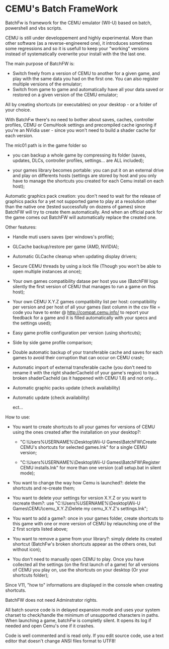 # CEMU's Batch FrameWork

BatchFw is framework for the CEMU emulator (WII-U) based on batch, powershell and vbs scripts. 

CEMU is still under developpement and highly experimental. More than other software (as a reverse-engineered one), it introduces sometimes some regressions and so it is usefull to keep your "working" versions instead of systematically overwrite your install with the the last one.

The main purpose of BatchFW is:

- Switch freely from a version of CEMU to another for a given game, and play with the same data you had on the first one. You can also register multiple versions of the emulator;
- Switch from game to game and automatically have all your data saved or restored on a given version of the CEMU emulator;

All by creating shortcuts (or executables) on your desktop - or a folder of your choice.

With BatchFw there's no need to bother about saves, caches, controller profiles, CEMU or CemuHook settings and precompiled cache ignoring if you're an NVidia user - since you won't need to build a shader cache for each version.

The mlc01 path is in the game folder so

- you can backup a whole game by compressing its folder (saves, updates, DLCs, controller profiles, settings... are ALL included);

- your games library becomes portable: you can put it on an external drive and play on differents hosts (settings are stored by host and you only have to manage the shortcuts you created for each Cemu install on each host);

Automatic graphics pack creation: you don't need to wait for the release of graphics packs for a yet not supported game to play at a resolution other than the native one (tested successfully on dozens of games) since BatchFW will try to create them automatically. And when an official pack for the game comes out BatchFW will automatically replace the created one.


Other features:

- Handle muti users saves (per windows's profile);

- GLCache backup/restore per game (AMD, NVIDIA);

- Automatic GLCache cleanup when updating display drivers;

- Secure CEMU threads by using a lock file (Though you won't be able to open multiple instances at once);

- Your own games compatibility datase per host you use (BatchFW logs silently the first version of CEMU that manages to run a game on this host);

- Your own CEMU X.Y.Z games compatibility list per host: compatibility per version and per host of all your games (last column in the csv file = code you have to enter @ http://compat.cemu.info/ to report your feedback for a game and it is filled automatically with your specs and the settings used);

- Easy game profile configuration per version (using shortcuts);

- Side by side game profile comparison;

- Double automatic backup of your transferable cache and saves for each games to avoid their corruption that can occur on CEMU crash;

- Automatic import of external transferable cache (you don't need to rename it with the right shaderCacheId of your game's region) to track broken shaderCacheId (as it happened with CEMU 1.8) and not only...

- Automatic graphic packs update (check availability)

- Automatic update (check availability)

    ect...


How to use:

- You want to create shortcuts to all your games for versions of CEMU using the ones created after the installation on your desktop?:

    - "C:\Users\%USERNAME%\Desktop\Wii-U Games\BatchFW\Create CEMU's shortcuts for selected games.lnk" for a single CEMU version;

    - "C:\Users\%USERNAME%\Desktop\Wii-U Games\BatchFW\Register CEMU installs.lnk" for more than one version (call setup.bat in silent mode);

- You want to change the way how Cemu is launched?: delete the shortcuts and re-create them;

- You want to delete your settings for version X.Y.Z or you want to recreate them?: use "C:\Users\%USERNAME%\Desktop\Wii-U Games\CEMU\cemu_X.Y.Z\Delete my cemu_X.Y.Z's settings.lnk";

- You want to add a game?: once in your games folder, create shortcuts to this game with one or more version of CEMU by relaunching one of the 2 first scripts listed above;

- You want to remove a game from your library?: simply delete its created shortcut (BatchFw's broken shortcuts appear as the others ones, but without icon);

- You don't need to manually open CEMU to play. Once you have collected all the settings (on the first launch of a game) for all versions of CEMU you play on, use the shortcuts on your desktop (Or your shortcuts folder);

Since V11, "how to" informations are displayed in the console when creating shortcuts.

BatchFW does not need Adminstrator rights.

All batch source code is in delayed expansion mode and uses your system charset to check/handle the minimum of unsupported characters in paths. When launching a game, batchFw is completly silent. It opens its log if needed and open Cemu's one if it crashes.

Code is well commented and is read only. 
If you edit source code, use a text editor that doesn't change ANSI files format to UTF8!
